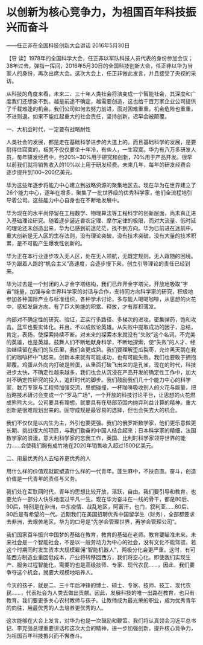 # 以创新为核心竞争力，为祖国百年科技振兴而奋斗

——任正非在全国科技创新大会讲话 2016年5月30日

【导 读】1978年的全国科学大会，任正非以军队科技人员代表的身份参加会议；38年过去，弹指一挥间，2016年5月30日的全国科技创新大会，任正非以华为当家人的身份，再次出席大会。这次大会上，任正非做此发言，并且接受了央视的采访。

从科技的角度来看，未来二、三十年人类社会将演变成一个智能社会，其深度和广度我们还想象不到。越是前途不确定，越需要创造，这也给千百万家企业公司提供了千载难逢的机会。我们公司如何去努力前进，面对困难重重，机会危险也重重，不进则退。如果不能扛起重大的社会责任，坚持创新，迟早会被颠覆。

一、大机会时代，一定要有战略耐性

人类社会的发展，都是走在基础科学进步的大道上的。而且基础科学的发展，是要耐得住寂寞的，板凳不仅仅要坐十年冷，有些人，一生寂寞。华为有八万多研发人员，每年研发经费中，约20%~30%用于研究和创新，70%用于产品开发。很早以前我们就将销售收入的10%以上用于研发经费。未来几年，每年的研发经费会逐步提升到100~200亿美元。

华为这些年逐步将能力中心建立到战略资源的聚集地区去。现在华为在世界建立了26个能力中心，逐年在增多，聚集了一批世界级的优秀科学家，他们全流程地引导着公司。这些能力中心自身也在不断地发展中。

华为现在的水平尚停留在工程数学、物理算法等工程科学的创新层面，尚未真正进入基础理论研究。随着逐步逼近香农定理、摩尔定律的极限，而对大流量、低时延的理论还未创造出来，华为已感到前途茫茫，找不到方向。华为已前进在迷航中。重大创新是无人区的生存法则，没有理论突破，没有技术突破，没有大量的技术积累，是不可能产生爆发性创新的。

华为正在本行业逐步攻入无人区，处在无人领航，无既定规则，无人跟随的困境。华为跟着人跑的“机会主义”高速度，会逐步慢下来，创立引导理论的责任已经到来。

华为过去是一个封闭的人才金字塔结构，我们已炸开金字塔尖，开放地吸取“宇宙”能量，加强与全世界科学家的对话与合作，支持同方向科学家的研究，积极地参加各种国际产业与标准组织，各种学术讨论，多与能人喝喝咖啡，从思想的火花中，感知发展方向。有了巨大势能的积累、释放，才有厚积薄发。

内部对不确定性的研究、验证，正实行多路径、多梯次的进攻，密集弹药，饱和攻击。蓝军也要实体化。并且，不以成败论英雄。从失败中提取成功的因子，总结，肯定，表扬，使探索持续不断。对未来的探索本来就没有“失败”这个名词。不完美的英雄，也是英雄。鼓舞人们不断地献身科学，不断地探索，使“失败”的人才、经验继续留在我们的队伍里，我们会更成熟。我们要理解歪瓜裂枣，允许黑天鹅在我们的咖啡杯中飞起来。创新本来就有可能成功，也有可能失败。我们也要敢于拥抱颠覆。鸡蛋从外向内打破是煎蛋，从里面打破飞出来的是孔雀。现在的时代，科技进步太快，不确定性越来越多，我们也会从沉浸在产品开发的确定性工作中，加大对不确定性研究的投入，追赶时代的脚步。我们鼓励我们几十个能力中心的科学家，数万专家与工程师加强交流，思想碰撞，一杯咖啡吸收别人的火花与能量，把战略技术研讨会变成一个“罗马广场”，一个开放的科技讨论平台，让思想的火花燃成熊熊大火。公司要具有理想，就要具有在局部范围内抛弃利益计算的精神。重大创新是很难规划出来的。固守成规是最容易的选择，但也会失去大的机会。

我们不仅仅是以内生为主，外引也要更强。我们的俄罗斯数学家，他们更乐意做更长期、挑战很大的项目，与我们勤奋的中国人结合起来；日本科学家的精细，法国数学家的浪漫，意大利科学家的忘我工作，英国、比利时科学家领导世界的能力……会使我们胸有成竹地在2020年销售收入超过1500亿美元。

二、用最优秀的人去培养更优秀的人

用什么样的价值观就能塑造什么样的一代青年。蓬生麻中，不扶自直。奋斗，创造价值是一代青年的责任与义务。

我们处在互联网时代，青年的思想比较开放，活跃，自由。我们要引导和教育，也要允许一部分人快乐地度过平凡一生。现在华为奋斗在一线的骨干，都是80后、90后，特别是在非洲，中东疫情、战乱地区，阿富汗，也门，叙利亚……80后、90后是有希望的一代。近期我们在美国招聘优秀中国留学生（财务），全部都要求去非洲，去艰苦地区。华为的口号是“先学会管理世界，再学会管理公司”。

我们国家百年振兴中国梦的基础在教育，教育的基础在老师。教育要瞄准未来。未来社会是一个智能社会，不是以一般劳动力为中心的社会，没有文化不能驾驭。若这个时期同时发生资本大规模雇佣“智能机器人”，两极分化会更严重。这时，有可能西方制造业重回低成本，产业将转移回西方，我们将空心化。即使我们实现生产、服务过程智能化，需要的也是高级技师、专家、现代农民……，因此，我们要争夺这个机会，就要大规模地培养人。

今天的孩子，就是二、三十年后冲锋的博士、硕士、专家、技师、技工、现代农民……，代表社会为人类去做出贡献。因此，发展科技的唯一出路在教育，也只有教育。我们要更多关心农村教师与孩子。让教师成为最光荣的职业，成为优秀青年的向往，用最优秀的人去培养更优秀的人。

这次能够在大会上发言，对华为也是一次鼓励和鞭策。我们将认真领会习近平总书记、李克强总理重要讲话和这次大会的精神，进一步加强创新，提升核心竞争力，为祖国百年科技振兴而不懈奋斗。

